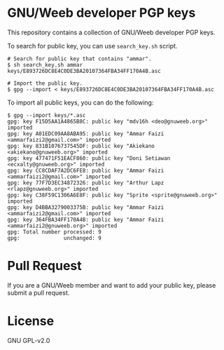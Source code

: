 # GNU/Weeb developer PGP keys
This repository contains a collection of GNU/Weeb developer PGP keys.

To search for public key, you can use `search_key.sh` script.
```
# Search for public key that contains "ammar".
$ sh search_key.sh ammar
keys/E893726DC8E4C0DE3BA20107364FBA34FF170A4B.asc

# Import the public key.
$ gpg --import < keys/E893726DC8E4C0DE3BA20107364FBA34FF170A4B.asc
```

To import all public keys, you can do the following:
```
$ gpg --import keys/*.asc
gpg: key F15D5AA1A4865B8C: public key "mdv16h <deo@gnuweeb.org>" imported
gpg: key A01EDC09AA8ABA95: public key "Ammar Faizi <ammarfaizi2@gmail.com>" imported
gpg: key 831B1076737545DF: public key "Akiekano <akiekano@gnuweeb.org>" imported
gpg: key 477471F51EACF860: public key "Doni Setiawan <ecxalty@gnuweeb.org>" imported
gpg: key CC8CDAF7A2DC6FE8: public key "Ammar Faizi <ammarfaizi2@gmail.com>" imported
gpg: key 77F7D3EC34872326: public key "Arthur Lapz <rlapz@gnuweeb.org>" imported
gpg: key C38F59C1306A6E8F: public key "Sprite <sprite@gnuweeb.org>" imported
gpg: key D4BBA3279003375B: public key "Ammar Faizi <ammarfaizi2@gmail.com>" imported
gpg: key 364FBA34FF170A4B: public key "Ammar Faizi <ammarfaizi2@gnuweeb.org>" imported
gpg: Total number processed: 9
gpg:              unchanged: 9
```

# Pull Request
If you are a GNU/Weeb member and want to add your public key, please submit a pull request.

# License
GNU GPL-v2.0

